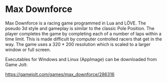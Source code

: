 # Max Downforce

Max Downforce is a racing game programmed in Lua and LÖVE. The pseudo 3d style and gameplay is similar to the classic Pole Position. The player completes the game by completing each of a number of laps within a time limit. This is made difficult by computer controlled racers that get in the way. The game uses a 320 \* 200 resolution which is scaled to a larger window or full screen.

Executables for Windows and Linux (AppImage) can be downloaded from Game Jolt:

https://gamejolt.com/games/max_downforce/286316
